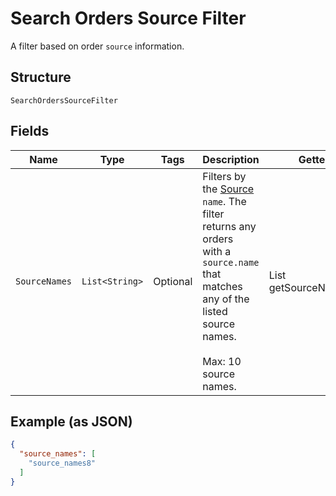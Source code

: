 
# Search Orders Source Filter

A filter based on order `source` information.

## Structure

`SearchOrdersSourceFilter`

## Fields

| Name | Type | Tags | Description | Getter |
|  --- | --- | --- | --- | --- |
| `SourceNames` | `List<String>` | Optional | Filters by the [Source](entity:OrderSource) `name`. The filter returns any orders<br>with a `source.name` that matches any of the listed source names.<br><br>Max: 10 source names. | List<String> getSourceNames() |

## Example (as JSON)

```json
{
  "source_names": [
    "source_names8"
  ]
}
```

